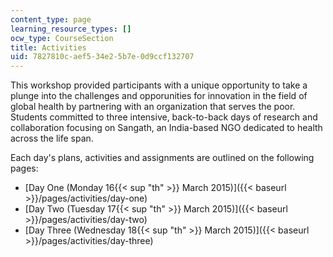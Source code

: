 ```yaml
---
content_type: page
learning_resource_types: []
ocw_type: CourseSection
title: Activities
uid: 7827810c-aef5-34e2-5b7e-0d9ccf132707
---
```


This workshop provided participants with a unique opportunity to take a plunge into the challenges and opporunities for innovation in the field of global health by partnering with an organization that serves the poor. Students committed to three intensive, back-to-back days of research and collaboration focusing on Sangath, an India-based NGO dedicated to health across the life span.

Each day's plans, activities and assignments are outlined on the following pages:

*   [Day One (Monday 16{{< sup "th" >}} March 2015)]({{< baseurl >}}/pages/activities/day-one)
*   [Day Two (Tuesday 17{{< sup "th" >}} March 2015)]({{< baseurl >}}/pages/activities/day-two)
*   [Day Three (Wednesday 18{{< sup "th" >}} March 2015)]({{< baseurl >}}/pages/activities/day-three)